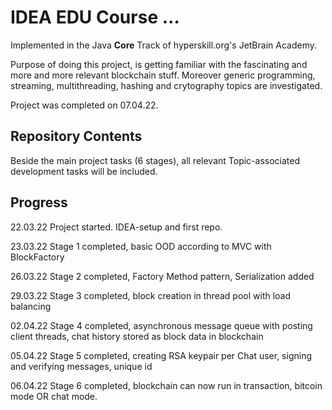 # IDEA EDU Course ...

Implemented in the Java <b>Core</b> Track of hyperskill.org's JetBrain Academy.

Purpose of doing this project, is getting familiar with the fascinating and more and more relevant
blockchain stuff. Moreover generic programming, streaming, multithreading, hashing and crytography 
topics are investigated.

Project was completed on 07.04.22.

## Repository Contents

Beside the main project tasks (6 stages), all relevant Topic-associated development
tasks will be included. 

## Progress

22.03.22 Project started. IDEA-setup and first repo.

23.03.22 Stage 1 completed, basic OOD according to MVC with BlockFactory

26.03.22 Stage 2 completed, Factory Method pattern, Serialization added

29.03.22 Stage 3 completed, block creation in thread pool with load balancing

02.04.22 Stage 4 completed, asynchronous message queue with posting client threads, chat history stored as block data in blockchain

05.04.22 Stage 5 completed, creating RSA keypair per Chat user, signing and verifying messages, unique id

06.04.22 Stage 6 completed, blockchain can now run in transaction, bitcoin mode OR chat mode.